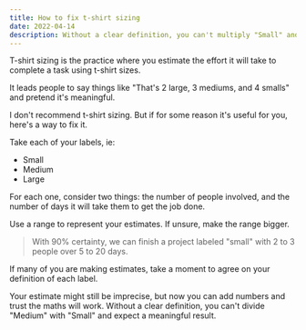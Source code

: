 ```yaml
---
title: How to fix t-shirt sizing
date: 2022-04-14
description: Without a clear definition, you can't multiply "Small" and "Medium" and expect a meaningful result.
---
```


T-shirt sizing is the practice where you estimate the effort it will take to complete a task using t-shirt sizes.

It leads people to say things like "That's 2 large, 3 mediums, and 4 smalls" and pretend it's meaningful.

I don't recommend t-shirt sizing. But if for some reason it's useful for you, here's a way to fix it.

Take each of your labels, ie:
- Small
- Medium
- Large

For each one, consider two things: the number of people involved, and the number of days it will take them to get the job done.

Use a range to represent your estimates. If unsure, make the range bigger.

> With 90% certainty, we can finish a project labeled "small" with 2 to 3 people over 5 to 20 days.

If many of you are making estimates, take a moment to agree on your definition of each label.

Your estimate might still be imprecise, but now you can add numbers and trust the maths will work. Without a clear definition, you can't divide "Medium" with "Small" and expect a meaningful result.
